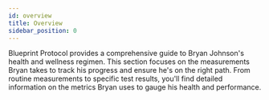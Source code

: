 ```yaml
---
id: overview
title: Overview
sidebar_position: 0
---
```


Blueprint Protocol provides a comprehensive guide to Bryan Johnson's health and wellness regimen. This section focuses on the measurements Bryan takes to track his progress and ensure he's on the right path. From routine measurements to specific test results, you'll find detailed information on the metrics Bryan uses to gauge his health and performance.
